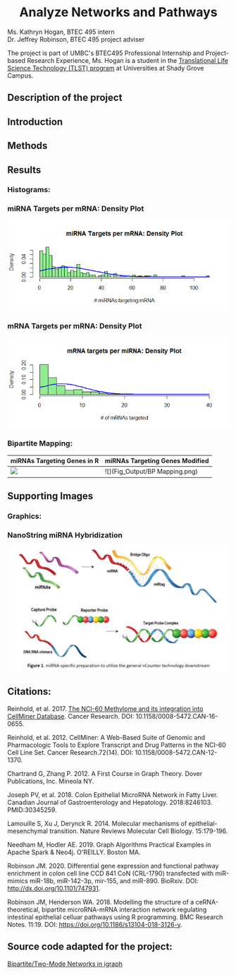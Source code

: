 <h1 align="center">
Analyze Networks and Pathways</h1>


Ms. Kathryn Hogan, BTEC 495 intern<br>
Dr. Jeffrey Robinson, BTEC 495 project adviser

The project is part of UMBC's BTEC495 Professional Internship and Project-based Research Experience, Ms. Hogan is a student in the [Translational Life Science Technology (TLST) program](http://shadygrove.umbc.edu/tlst.php) at Universities at Shady Grove Campus.

<h2 align="left">
Description of the project
</h2>

<h2 align="left">
Introduction
</h2>

<h2 align="left">
Methods
</h2>

<h2 align="left">
Results
</h2>

### Histograms: 

### miRNA Targets per mRNA: Density Plot
![](Fig_Output/Rplot.png)

### mRNA Targets per mRNA: Density Plot
![](Fig_Output/Rplot01.png)

### Bipartite Mapping:
| miRNAs Targeting Genes in R | miRNAs Targeting Genes Modified |
  | --- | --- |
  | ![](Fig_Output/Rplot06.png) | ![](Fig_Output/BP Mapping.png) |
  
  
<h2 align="left">  
Supporting Images
</h2>

### Graphics: 

### NanoString miRNA Hybridization
![](Fig_Output/NS_miRNA_protocol.jpg)


<h2 align="left">
Citations:
</h2>

Reinhold, et al. 2017. [The NCI-60 Methylome and its integration into CellMiner Database](https://cancerres.aacrjournals.org/content/77/3/601). Cancer Research. DOI: 10.1158/0008-5472.CAN-16-0655.

Reinhold, et al. 2012. CellMiner: A Web-Based Suite of Genomic and Pharmacologic Tools to Explore Transcript and Drug Patterns in the NCI-60 Cell Line Set. Cancer Research.72(14). DOI: 10.1158/0008-5472.CAN-12-1370. 

Chartrand G, Zhang P. 2012. A First Course in Graph Theory. Dover Publications, Inc. Mineola NY.

Joseph PV, et al. 2018. Colon Epithelial MicroRNA Network in Fatty Liver. Canadian Journal of Gastroenterology and Hepatology. 2018:8246103. PMID:30345259.

Lamouille S, Xu J, Derynck R. 2014. Molecular mechanisms of epithelial-mesenchymal transition. Nature Reviews Molecular Cell Biology. 15:179-196. 

Needham M, Hodler AE. 2019. Graph Algorithms Practical Examples in Apache Spark & Neo4j. O'REILLY. Boston MA.

Robinson JM. 2020. Differential gene expression and functional pathway enrichment in colon cell line CCD 841 CoN (CRL-1790) transfected with miR-mimics miR-18b, miR-142-3p, mir-155, and miR-890.  BioRxiv. DOI: http://dx.doi.org/10.1101/747931.

Robinson JM, Henderson WA. 2018. Modelling the structure of a ceRNA-theoretical, bipartite microRNA-mRNA interaction network regulating intestinal epithelial celluar pathways using R programming.  BMC Research Notes. 11:19. DOI: https://doi.org/10.1186/s13104-018-3126-y.

<h2 align="left">
Source code adapted for the project:
</h2>  

[Bipartite/Two-Mode Networks in igraph](https://rpubs.com/pjmurphy/317838)


